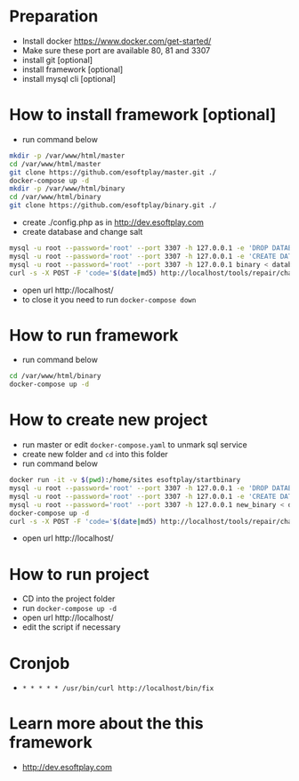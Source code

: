 # Preparation
 * Install docker https://www.docker.com/get-started/
 * Make sure these port are available 80, 81 and 3307
 * install git [optional]
 * install framework [optional]
 * install mysql cli [optional]

# How to install framework [optional]
 * run command below
 ```bash
 mkdir -p /var/www/html/master
 cd /var/www/html/master
 git clone https://github.com/esoftplay/master.git ./
 docker-compose up -d
 mkdir -p /var/www/html/binary
 cd /var/www/html/binary
 git clone https://github.com/esoftplay/binary.git ./
 ```
 * create ./config.php as in http://dev.esoftplay.com
 * create database and change salt
 ```bash
 mysql -u root --password='root' --port 3307 -h 127.0.0.1 -e 'DROP DATABASE IF EXISTS binary'
 mysql -u root --password='root' --port 3307 -h 127.0.0.1 -e 'CREATE DATABASE IF NOT EXISTS binary'
 mysql -u root --password='root' --port 3307 -h 127.0.0.1 binary < database.sql
 curl -s -X POST -F 'code='$(date|md5) http://localhost/tools/repair/change_salt > /dev/null
 ```
 * open url http://localhost/
 * to close it you need to run `docker-compose down`

# How to run framework
 * run command below
```bash
cd /var/www/html/binary
docker-compose up -d
```

# How to create new project
 * run master or edit `docker-compose.yaml` to unmark sql service
 * create new folder and `cd` into this folder
 * run command below
 ```bash
 docker run -it -v $(pwd):/home/sites esoftplay/startbinary
 mysql -u root --password='root' --port 3307 -h 127.0.0.1 -e 'DROP DATABASE IF EXISTS new_binary'
 mysql -u root --password='root' --port 3307 -h 127.0.0.1 -e 'CREATE DATABASE IF NOT EXISTS new_binary'
 mysql -u root --password='root' --port 3307 -h 127.0.0.1 new_binary < database.sql
 docker-compose up -d
 curl -s -X POST -F 'code='$(date|md5) http://localhost/tools/repair/change_salt > /dev/null
 ```
 * open url http://localhost/

# How to run project
 * CD into the project folder
 * run `docker-compose up -d`
 * open url http://localhost/
 * edit the script if necessary

# Cronjob
 * `* * * * * /usr/bin/curl http://localhost/bin/fix`

# Learn more about the this framework
 * http://dev.esoftplay.com
